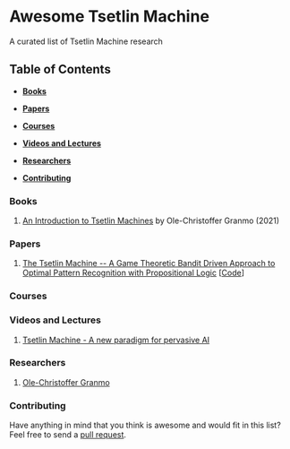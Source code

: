 # Awesome Tsetlin Machine
A curated list of Tsetlin Machine research

## Table of Contents

* **[Books](#books)**

* **[Papers](#papers)**  

* **[Courses](#courses)**  

* **[Videos and Lectures](#videos-and-lectures)**  

* **[Researchers](#)**  

* **[Contributing](#contributing)** 

### Books
1. [An Introduction to Tsetlin Machines](https://tsetlinmachine.org/) by Ole-Christoffer Granmo (2021)

### Papers
1. [The Tsetlin Machine -- A Game Theoretic Bandit Driven Approach to Optimal Pattern Recognition with Propositional Logic](https://arxiv.org/abs/1804.01508) [[Code](https://github.com/cair/TsetlinMachine)]

### Courses

### Videos and Lectures
1. [Tsetlin Machine - A new paradigm for pervasive AI](https://www.youtube.com/watch?v=TaspuovmSR8)

### Researchers
1. [Ole-Christoffer Granmo](https://cair.uia.no/people/ole-christoffer-granmo/)

### Contributing
Have anything in mind that you think is awesome and would fit in this list? Feel free to send a [pull request](https://github.com/cair/awesome-tsetlin-machine/pulls).

